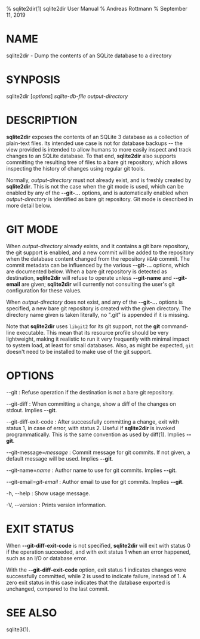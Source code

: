 % sqlite2dir(1) sqlite2dir User Manual
% Andreas Rottmann
% September 11, 2019

# NAME

sqlite2dir - Dump the contents of an SQLite database to a directory

# SYNPOSIS

sqlite2dir [*options*] *sqlite-db-file* *output-directory*

# DESCRIPTION

__sqlite2dir__ exposes the contents of an SQLite 3 database as a
collection of plain-text files. Its intended use case is not for
database backups -- the view provided is intended to allow humans to
more easily inspect and track changes to an SQLite database. To that
end, __sqlite2dir__ also supports committing the resulting tree of
files to a bare git repository, which allows inspecting the history of
changes using regular git tools.

Normally, *output-directory* must not already exist, and is freshly
created by __sqlite2dir__. This is not the case when the git mode is
used, which can be enabled by any of the __\--git-...__ options, and is
automatically enabled when *output-directory* is identified as bare
git repository. Git mode is described in more detail below.

# GIT MODE

When *output-directory* already exists, and it contains a git bare
repository, the git support is enabled, and a new commit will be added
to the repository when the database content changed from the
repository `HEAD` commit. The commit metadata can be influenced by the
various __\--git-...__ options, which are documented below. When a bare
git repository is detected as destination, __sqlite2dir__ will refuse
to operate unless __\--git-name__ and __\--git-email__ are given;
__sqlite2dir__ will currently not consulting the user's git
configuration for these values.

When *output-directory* does not exist, and any of the __\--git-...__
options is specified, a new bare git repository is created with the
given directory. The directory name given is taken literally, no
".git" is appended if it is missing.

Note that __sqlite2dir__ uses `libgit2` for its git support, not the
__git__ command-line executable. This mean that its resource profile
should be very lightweight, making it realistic to run it very
frequently with minimal impact to system load, at least for small
databases. Also, as might be expected, `git` doesn't need to be
installed to make use of the git support.

# OPTIONS

\--git
: Refuse operation if the destination is not a bare git repository.

\--git-diff
: When committing a change, show a diff of the changes on
  stdout. Implies __\--git__.

\--git-diff-exit-code
: After successfully committing a change, exit with status 1, in case
  of error, with status 2. Useful if __sqlite2dir__ is invoked
  programmatically. This is the same convention as used by
  diff(1). Implies __\--git__.

\--git-message=*message*
: Commit message for git commits. If not given, a default message will
  be used. Implies __\--git__.

\--git-name=*name*
: Author name to use for git commits. Implies __\--git__.

\--git-email=*git-email*
: Author email to use for git commits. Implies __\--git__.

-h, \--help
: Show usage message.

-V, \--version
: Prints version information.

# EXIT STATUS

When __\--git-diff-exit-code__ is not specified, __sqlite2dir__ will exit
with status 0 if the operation succeeded, and with exit status 1 when
an error happened, such as an I/O or database error.

With the __\--git-diff-exit-code__ option, exit status 1 indicates
changes were successfully committed, while 2 is used to indicate
failure, instead of 1. A zero exit status in this case indicates that
the database exported is unchanged, compared to the last commit.

# SEE ALSO

sqlite3(1).
